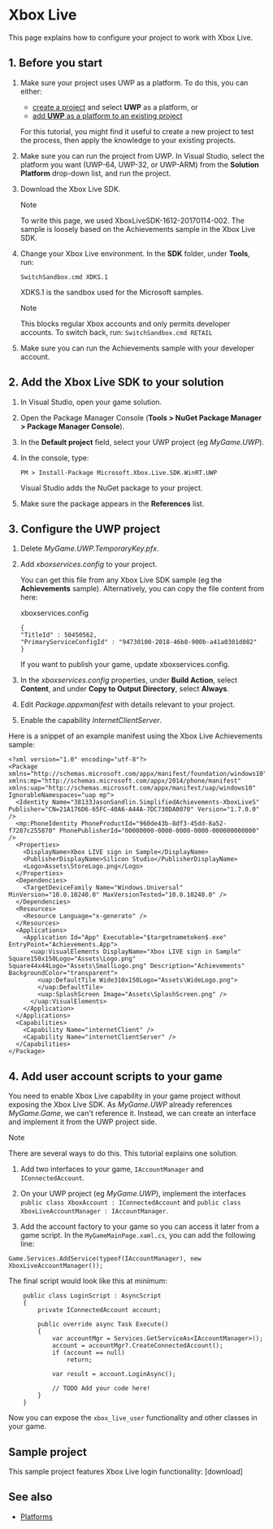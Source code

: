 # Xbox Live

This page explains how to configure your project to work with Xbox Live.

## 1. Before you start

1. Make sure your project uses UWP as a platform. To do this, you can either:

    * [create a project](../../get-started/create-a-project.md) and select **UWP** as a platform, or
    * [add **UWP** as a platform to an existing project](../add-or-remove-a-platform.md)

    For this tutorial, you might find it useful to create a new project to test the process, then apply the knowledge to your existing projects.

2. Make sure you can run the project from UWP. In Visual Studio, select the platform you want (UWP-64, UWP-32, or UWP-ARM) from the **Solution Platform** drop-down list, and run the project.

3. Download the Xbox Live SDK. 

    >[!Note]
    >To write this page, we used XboxLiveSDK-1612-20170114-002. The sample is loosely based on the Achievements sample in the Xbox Live SDK.

4. Change your Xbox Live environment. In the **SDK** folder, under **Tools**, run:

    ``SwitchSandbox.cmd XDKS.1``

    XDKS.1 is the sandbox used for the Microsoft samples.

    >[!Note] 
    >This blocks regular Xbox accounts and only permits developer accounts. To switch back, run: ``SwitchSandbox.cmd RETAIL``
    
5. Make sure you can run the Achievements sample with your developer account.

## 2. Add the Xbox Live SDK to your solution

1. In Visual Studio, open your game solution.

2. Open the Package Manager Console (**Tools > NuGet Package Manager > Package Manager Console**).

3. In the **Default project** field, select your UWP project (eg *MyGame.UWP*).

4. In the console, type:

    ``PM > Install-Package Microsoft.Xbox.Live.SDK.WinRT.UWP``

    Visual Studio adds the NuGet package to your project. 

5. Make sure the package appears in the **References** list.

## 3. Configure the UWP project

1. Delete *MyGame.UWP.TemporaryKey.pfx*.

2. Add *xboxservices.config* to your project.

    You can get this file from any Xbox Live SDK sample (eg the **Achievements** sample).
    Alternatively, you can copy the file content from here:

    xboxservices.config
    ```
    {
    "TitleId" : 50450562,
    "PrimaryServiceConfigId" : "94730100-2018-46b8-900b-a41a0301d082"
    }
    ```

    If you want to publish your game, update xboxservices.config.
    
3. In the *xboxservices.config* properties, under **Build Action**, select **Content**, and under **Copy to Output Directory**, select **Always**.

4. Edit *Package.appxmanifest* with details relevant to your project.

5. Enable the capability *InternetClientServer*.

Here is a snippet of an example manifest using the Xbox Live Achievements sample:

```
<?xml version="1.0" encoding="utf-8"?>
<Package xmlns="http://schemas.microsoft.com/appx/manifest/foundation/windows10" xmlns:mp="http://schemas.microsoft.com/appx/2014/phone/manifest" xmlns:uap="http://schemas.microsoft.com/appx/manifest/uap/windows10" IgnorableNamespaces="uap mp">
  <Identity Name="38133JasonSandlin.SimplifiedAchievements-XboxLiveS" Publisher="CN=21A176D6-65FC-40A6-A44A-7DC730DA0070" Version="1.7.0.0" />
  <mp:PhoneIdentity PhoneProductId="960de43b-8df3-45dd-8a52-f7287c255870" PhonePublisherId="00000000-0000-0000-0000-000000000000" />
  <Properties>
    <DisplayName>Xbox LIVE sign in Sample</DisplayName>
    <PublisherDisplayName>Silicon Studio</PublisherDisplayName>
    <Logo>Assets\StoreLogo.png</Logo>
  </Properties>
  <Dependencies>
    <TargetDeviceFamily Name="Windows.Universal" MinVersion="10.0.10240.0" MaxVersionTested="10.0.10240.0" />
  </Dependencies>
  <Resources>
    <Resource Language="x-generate" />
  </Resources>
  <Applications>
    <Application Id="App" Executable="$targetnametoken$.exe" EntryPoint="Achievements.App">
      <uap:VisualElements DisplayName="Xbox LIVE sign in Sample" Square150x150Logo="Assets\Logo.png" Square44x44Logo="Assets\SmallLogo.png" Description="Achievements" BackgroundColor="transparent">
        <uap:DefaultTile Wide310x150Logo="Assets\WideLogo.png">
        </uap:DefaultTile>
        <uap:SplashScreen Image="Assets\SplashScreen.png" />
      </uap:VisualElements>
    </Application>
  </Applications>
  <Capabilities>
    <Capability Name="internetClient" />
    <Capability Name="internetClientServer" />
  </Capabilities>
</Package>
```

## 4. Add user account scripts to your game

You need to enable Xbox Live capability in your game project without exposing the Xbox Live SDK. As *MyGame.UWP* already references *MyGame.Game*, we can't reference it. Instead, we can create an interface and implement it from the UWP project side.

>[!Note]
>There are several ways to do this. This tutorial explains one solution.

1. Add two interfaces to your game, `IAccountManager` and `IConnectedAccount`. 

2. On your UWP project (eg *MyGame.UWP*), implement the interfaces `public class XboxAccount : IConnectedAccount` and `public class XboxLiveAccountManager : IAccountManager`. 

3. Add the account factory to your game so you can access it later from a game script. In the `MyGameMainPage.xaml.cs`, you can add the following line:

```
Game.Services.AddService(typeof(IAccountManager), new XboxLiveAccountManager());
```

The final script would look like this at minimum:

```
    public class LoginScript : AsyncScript
    {
        private IConnectedAccount account;

        public override async Task Execute()
        {
            var accountMgr = Services.GetServiceAs<IAccountManager>();
            account = accountMgr?.CreateConnectedAccount();
			if (account == null)
				return;

            var result = account.LoginAsync();
			
			// TODO Add your code here!
        }
    }
```

Now you can expose the `xbox_live_user` functionality and other classes in your game.

## Sample project

This sample project features Xbox Live login functionality: [download]

## See also

* [Platforms](../index.md)
